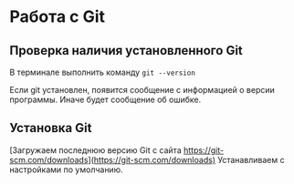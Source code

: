 # Работа с Git

## Проверка наличия установленного Git

В терминале выполнить команду ```git --version```

Если git установлен, появится сообщение с информацией о версии программы. Иначе будет сообщение об ошибке.

## Установка Git

[Загружаем последнюю версию Git с сайта https://git-scm.com/downloads](https://git-scm.com/downloads) Устанавливаем с настройками по умолчанию. 